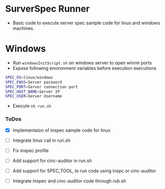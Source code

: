 # SurverSpec Runner

- Basic code to execute server spec sample code for linux and windows machines.

# Windows

 - Run `windowsInitScript.sh` on windows server to open winrm ports
 - Expose following environment variables before execution executions


```bash
SPEC_OS=linux/windows
SPEC_PASS=Server password
SPEC_PORT=Server connection port
SPEC_HOST_NAME=Server IP 
SPEC_USER=Server Username
```
 - Execute  `sh run.sh`


### ToDos

- [x] Implementaion of inspec sample code for linux 
- [ ] Integrate linux call in run.sh 
- [ ] Fix inspec profile
- [ ] Add support for cinc-auditor in run.sh
- [ ] Add support for SPEC_TOOL, to run code using inspc or cinc-auditor
- [ ] Integrate inspec and cinc-auditor code through rub.sh


